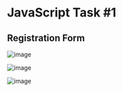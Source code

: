 # JavaScript Task #1
## Registration Form

![image](https://github.com/muhammadbilal254/js-task-1/assets/80221112/4d7fd057-3e69-4479-9d9e-beb4c487d3a4)

![image](https://github.com/muhammadbilal254/js-task-1/assets/80221112/50873031-d1f4-4313-998c-4137cafd9715)

![image](https://github.com/muhammadbilal254/js-task-1/assets/80221112/3b0a822d-02b7-4b93-9b3a-81967ba70bdb)

